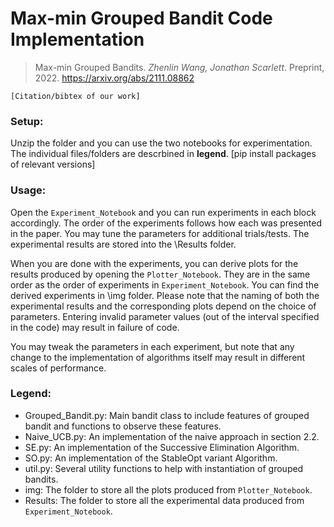 # Max-min Grouped Bandit Code Implementation

> Max-min Grouped Bandits. *Zhenlin Wang, Jonathan Scarlett*. Preprint, 2022.
> https://arxiv.org/abs/2111.08862

```
[Citation/bibtex of our work]
```

### Setup:
Unzip the folder and you can use the two notebooks for experimentation. The individual files/folders are descrbined in __legend__.
[pip install packages of relevant versions]

### Usage:
Open the `Experiment_Notebook` and you can run experiments in each block accordingly. The order of the experiments follows how each was presented in the paper. You may tune the parameters for additional trials/tests. The experimental results are stored into the \Results folder.

When you are done with the experiments, you can derive plots for the results produced by opening the `Plotter_Notebook`. They are in the same order as the order of experiments in `Experiment_Notebook`. You can find the derived experiments in \img folder. Please note that the naming of both the experimental results and the corresponding plots depend on the choice of parameters. Entering invalid parameter values (out of the interval specified in the code) may result in failure of code.

You may tweak the parameters in each experiment, but note that any change to the implementation of algorithms itself may result in different scales of performance.

### Legend:
- Grouped_Bandit.py: Main bandit class to include features of grouped bandit and functions to observe these features.
- Naive_UCB.py: An implementation of the naive approach in section 2.2. 
- SE.py: An implementation of the Successive Elimination Algorithm.
- SO.py: An implementation of the StableOpt variant Algorithm.
- util.py: Several utility functions to help with instantiation of grouped bandits.
- img: The folder to store all the plots produced from `Plotter_Notebook`.
- Results: The folder to store all the experimental data produced from `Experiment_Notebook`.

